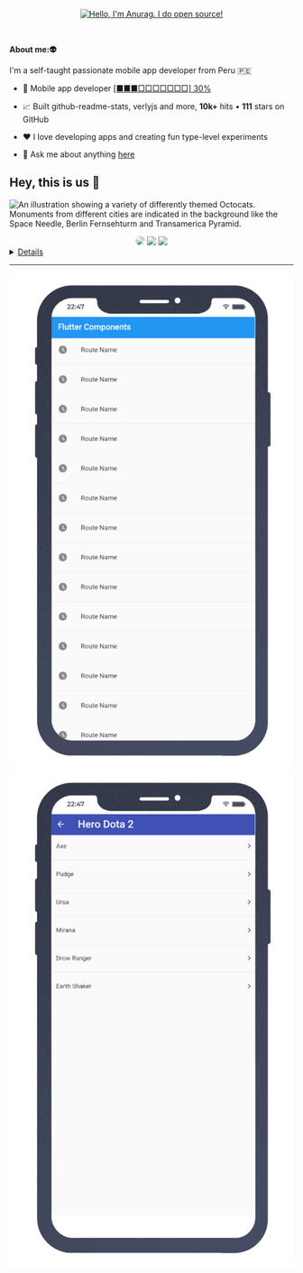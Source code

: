 <p align="center"><a href="https://www.instagram.com/bastndev/"><img width="80%" alt="Hello, I'm Anurag. I do open source!" src="https://github.com/bastndev/GitHub/blob/main/IMG/mee.png?raw=true" /></a></p>

<br />


**About me:👽**

I'm a self-taught passionate mobile app developer from Peru 🇵🇪

- 💼 Mobile app developer  [[■■■□□□□□□□] 30%](https://www.tiktok.com/@bastndev)

- 📈 Built github-readme-stats, verlyjs and more, **10k+** hits • **111** stars on GitHub

- ❤️ I love developing apps and creating fun type-level experiments

- 💬 Ask me about anything [here](https://github.com/bastndev/GitHub/issues)


## Hey, this is us 👋

![An illustration showing a variety of differently themed Octocats. Monuments from different cities are indicated in the background like the Space Needle, Berlin Fernsehturm and Transamerica Pyramid.](https://github.com/bastndev/GitHub/blob/main/IMG/on1.png?raw=true)

<!--Social Media-->  
<div align="center"> 
 <a href="https://www.youtube.com/@bastndev" target="_blank"><img src="https://img.shields.io/badge/-youtube-d71e18?style=for-the-badge&logo=youtube&logoColor=white" style="border-radius: 30px"></a> 
<a href="https://www.tiktok.com/@bastndev" target="_blank"><img src="https://img.shields.io/badge/TikTok-000?style=for-the-badge&logo=tiktok&logoColor=white" ></a>
 <a href="https://www.instagram.com/bastndev/" target="_blank"><img src="https://img.shields.io/badge/-Instagram-%23E4405F?style=for-the-badge&logo=instagram&logoColor=white"</a>

 </div>

 <details> 
	<br>
	<ul>
	<li>Mobile uPdate</>
	<li>Mockup</>
	</ul>
</details>

---

<!--Mockup-->  
<div align="center"> 
    <img src="/IMG/mob1.png" alt="">
    <img src="/IMG/mob2.png" alt="">
   </div>
</body>

<!--
@bastndev🖤
🙇‍♂️🎤⬇️
-->